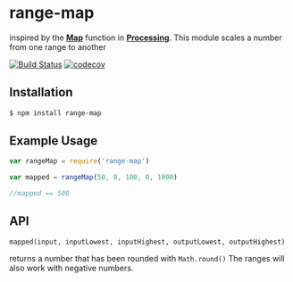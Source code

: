 # range-map
inspired by the **[Map](https://processing.org/reference/map_.html)** function in **[Processing](https://processing.org/)**. This module scales a number from one range to another

[![Build Status](https://travis-ci.org/ashleymarkfletcher/range-map.svg?branch=master)](https://travis-ci.org/ashleymarkfletcher/range-map)
[![codecov](https://codecov.io/gh/ashleymarkfletcher/range-map/branch/master/graph/badge.svg)](https://codecov.io/gh/ashleymarkfletcher/range-map)
## Installation

```bash
$ npm install range-map
```

## Example Usage

```js
var rangeMap = require('range-map')

var mapped = rangeMap(50, 0, 100, 0, 1000)

//mapped == 500
```
## API
`mapped(input, inputLowest, inputHighest, outputLowest, outputHighest)`

returns a number that has been rounded with `Math.round()`
The ranges will also work with negative numbers.   
